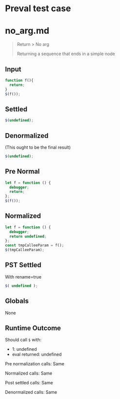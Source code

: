 # Preval test case

# no_arg.md

> Return > No arg
>
> Returning a sequence that ends in a simple node

## Input

`````js filename=intro
function f(){ 
  return;
}
$(f());
`````

## Settled


`````js filename=intro
$(undefined);
`````

## Denormalized
(This ought to be the final result)

`````js filename=intro
$(undefined);
`````

## Pre Normal


`````js filename=intro
let f = function () {
  debugger;
  return;
};
$(f());
`````

## Normalized


`````js filename=intro
let f = function () {
  debugger;
  return undefined;
};
const tmpCalleeParam = f();
$(tmpCalleeParam);
`````

## PST Settled
With rename=true

`````js filename=intro
$( undefined );
`````

## Globals

None

## Runtime Outcome

Should call `$` with:
 - 1: undefined
 - eval returned: undefined

Pre normalization calls: Same

Normalized calls: Same

Post settled calls: Same

Denormalized calls: Same
